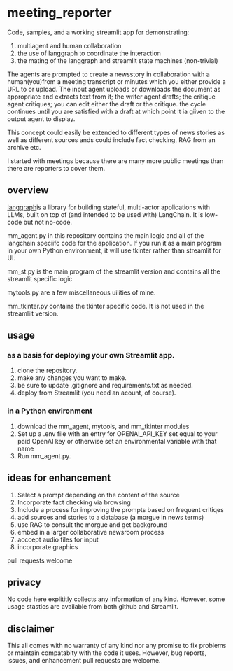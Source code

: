 # meeting_reporter
Code, samples, and a working streamlit app for demonstrating:
1. multiagent and human collaboration
2. the use of langgraph to coordinate the interaction
3. the mating of the langgraph and streamlit state machines (non-trivial)

The agents are prompted to create a newsstory in collaboration with a human(you)from a meeting transcript or minutes which you either provide a URL to or upload. The input agent uploads or downloads the document as appropriate and extracts text from it; the writer agent drafts; the critique agent critiques; you can edit either the draft or the critique. the cycle continues until you are satisfied with a draft at which point it ia giiven to the output agent to display.

This concept could easily be extended to different types of news stories as well as different sources ands could include fact checking, RAG from an archive etc.

I started with meetings because there are many more public meetings than there are reporters to cover them.

## overview

[langgraph](https://github.com/langchain-ai/langgraph)is a library for building stateful, multi-actor applications with LLMs, built on top of (and intended to be used with) LangChain. It is low-code but not no-code.



mm_agent.py in this repository contains the main logic and all of the langchain speciifc code for the application. If you run it as a main program in your own Python environment, it will use tkinter rather than streamlit for UI.

mm_st.py is the main program of the streamlit version and contains all the streamlit specific logic

mytools.py are a few miscellaneous uilities of mine.

mm_tkinter.py contains  the tkinter specific code. It is not used in the streamliit version.


## usage


### as a basis for deploying your own Streamlit app.
1. clone the repository.
2. make any changes you want to make.
3. be sure to update .gitignore and requirements.txt as needed.
4. deploy from Streamlit (you need an acount, of course).

### in a Python environment

1. download the mm_agent, mytools, and mm_tkinter modules 
2. Set up a .env file with an entry for OPENAI_API_KEY set equal to your paid OpenAI key or otherwise set an environmental variable with that name
3. Run mm_agent.py.

## ideas for enhancement
1. Select a prompt depending on the content of the source
2. Incorporate fact checking via browsing
3. Include a process for improving the prompts based on frequent critiqes
4. add sources and stories to a database (a morgue in news terms)
5. use RAG to consult the morgue and get background
6. embed in a larger collaborative newsroom process
7. acccept audio files for input
8. incorporate graphics

pull requests welcome

## privacy
No code here explititly collects any information of any kind. However, some usage stastics are available from both github and Streamlit.

## disclaimer
This all comes with no warranty of any kind nor any promise to fix problems or maintain compatabity with the code it uses. However, bug reports, issues, and enhancement pull requests are welcome.



